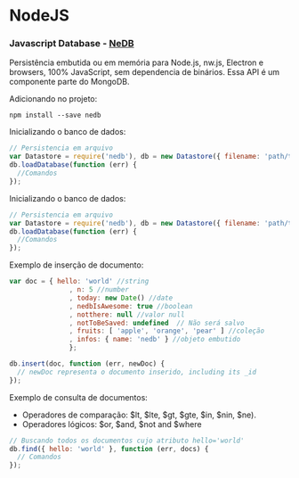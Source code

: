 # NodeJS

### Javascript Database - [NeDB](https://github.com/louischatriot/nedb)

Persistência embutida ou em memória para Node.js, nw.js, Electron e browsers, 100% JavaScript, sem dependencia de binários. Essa API é um componente parte do MongoDB.

Adicionando no projeto:

```
npm install --save nedb 
```

Inicializando o banco de dados:

```js
// Persistencia em arquivo
var Datastore = require('nedb'), db = new Datastore({ filename: 'path/to/datafile' });
db.loadDatabase(function (err) {    
  //Comandos
});
```


Inicializando o banco de dados:

```js
// Persistencia em arquivo
var Datastore = require('nedb'), db = new Datastore({ filename: 'path/to/datafile' });
db.loadDatabase(function (err) {    
  //Comandos
});
```

Exemplo de inserção de documento:

```js
var doc = { hello: 'world' //string
               , n: 5 //number
               , today: new Date() //date
               , nedbIsAwesome: true //boolean
               , notthere: null //valor null
               , notToBeSaved: undefined  // Não será salvo
               , fruits: [ 'apple', 'orange', 'pear' ] //coleção
               , infos: { name: 'nedb' } //objeto embutido
               };

db.insert(doc, function (err, newDoc) {   
  // newDoc representa o documento inserido, including its _id
});
```

Exemplo de consulta de documentos:

- Operadores de comparação: $lt, $lte, $gt, $gte, $in, $nin, $ne). 
- Operadores lógicos: $or, $and, $not and $where

```js
// Buscando todos os documentos cujo atributo hello='world'
db.find({ hello: 'world' }, function (err, docs) {
  // Comandos
});
```





